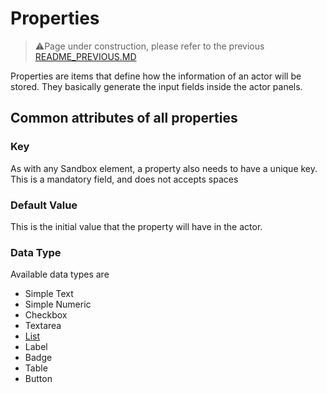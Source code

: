 # Properties

> :warning:Page under construction, please refer to the previous [README_PREVIOUS.MD](../../README_PREVIOUS.MD)

Properties are items that define how the information of an actor will be stored. They basically generate the input fields inside the actor panels. 

## Common attributes of all properties

### Key

As with any Sandbox element, a property also needs to have a unique key. This is a mandatory field, and does not accepts spaces

### Default Value

This is the initial value that the property will have in the actor.

### Data Type

Available data types are 

- Simple Text
- Simple Numeric
- Checkbox
- Textarea
- [List](property_list.md)
- Label
- Badge
- Table
- Button